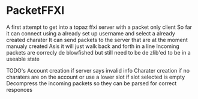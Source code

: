 # PacketFFXI
A first attempt to get into a topaz ffxi server with a packet only client
So far it can connect using a already set up username and select a already created charater
It can send packets to the server that are at the moment manualy created
Asis it will just walk back and forth in a line
Incoming packets are correcly de blowfished but still need to be de zlib'ed to be in a useable state

TODO's
Account creation if server says invalid info
Charater creation if no charaters are on the account or use a lower slot if slot selected is empty
Decompress the incoming packets so they can be parsed for correct responces
